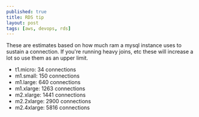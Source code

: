 ```yaml
---
published: true
title: RDS tip
layout: post
tags: [aws, devops, rds]
---
```

These are estimates based on how much ram a mysql instance uses to sustain a connection. If you're running heavy joins, etc these will increase a lot so use them as an upper limit. 

- t1.micro: 34 connections
- m1.small: 150 connections
- m1.large: 640 connections
- m1.xlarge: 1263 connections
- m2.xlarge: 1441 connections
- m2.2xlarge: 2900 connections
- m2.4xlarge: 5816 connections